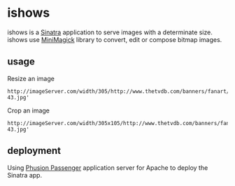 # ishows

ishows is a [Sinatra] application to serve images with a determinate size. ishows use [MiniMagick] library to convert, edit or compose bitmap images.


## usage

Resize an image

    http://imageServer.com/width/305/http://www.thetvdb.com/banners/fanart/original/81189-43.jpg'

Crop an image

    http://imageServer.com/width/305x105/http://www.thetvdb.com/banners/fanart/original/81189-43.jpg'


## deployment

Using [Phusion Passenger] application server for Apache to deploy the Sinatra app.


[Sinatra]: http://www.sinatrarb.com/
[MiniMagick]: https://github.com/minimagic/minimagick
[Phusion Passenger]: https://www.phusionpassenger.com/
